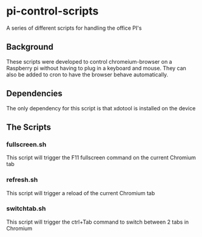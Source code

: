 # pi-control-scripts
A series of different scripts for handling the office PI's

## Background
These scripts were developed to control chromeium-browser on a 
Raspberry pi without having to plug in a keyboard and mouse. They 
can also be added to cron to have the browser behave automatically.

## Dependencies
The only dependency for this script is that xdotool is installed on 
the device

## The Scripts
### fullscreen.sh
This script will trigger the F11 fullscreen command on the current 
Chromium tab

### refresh.sh
This script will trigger a reload of the current Chromium tab

### switchtab.sh
This script will trigger the ctrl+Tab command to switch between 2 
tabs in Chromium
